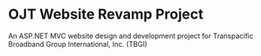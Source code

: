 # OJT Website Revamp Project

An ASP.NET MVC website design and development project for Transpacific Broadband Group International, Inc. (TBGI)

